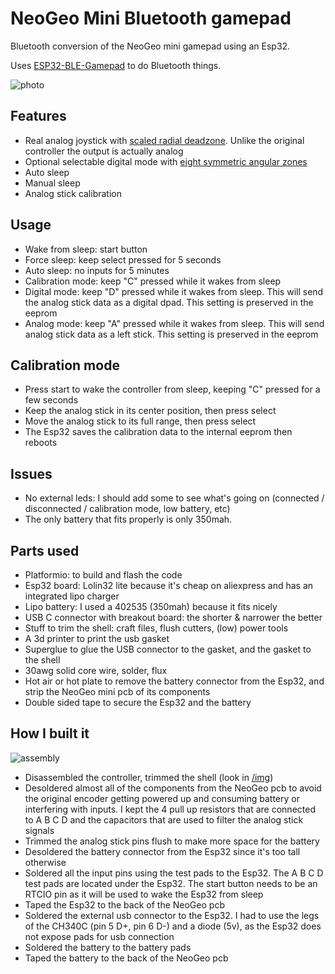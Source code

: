 
# NeoGeo Mini Bluetooth gamepad

Bluetooth conversion of the NeoGeo mini gamepad using an Esp32.

Uses [ESP32-BLE-Gamepad](https://github.com/lemmingDev/ESP32-BLE-Gamepad) to do Bluetooth things.

![photo](img/01-glam.jpg)

## Features

- Real analog joystick with [scaled radial deadzone](https://github.com/Minimuino/thumbstick-deadzones). Unlike the original controller the output is actually analog
- Optional selectable digital mode with [eight symmetric angular zones](https://gamingprojects.wordpress.com/2017/08/04/converting-analog-joystick-to-digital-joystick-signals/)
- Auto sleep
- Manual sleep
- Analog stick calibration

## Usage

- Wake from sleep: start button
- Force sleep: keep select pressed for 5 seconds
- Auto sleep: no inputs for 5 minutes
- Calibration mode: keep "C" pressed while it wakes from sleep
- Digital mode: keep "D" pressed while it wakes from sleep. This will send the analog stick data as a digital dpad. This setting is preserved in the eeprom
- Analog mode: keep "A" pressed while it wakes from sleep. This will send analog stick data as a left stick. This setting is preserved in the eeprom

## Calibration mode

- Press start to wake the controller from sleep, keeping "C" pressed for a few seconds
- Keep the analog stick in its center position, then press select
- Move the analog stick to its full range, then press select
- The Esp32 saves the calibration data to the internal eeprom then reboots

## Issues

- No external leds: I should add some to see what's going on (connected / disconnected / calibration mode, low battery, etc)
- The only battery that fits properly is only 350mah.

## Parts used

- Platformio: to build and flash the code
- Esp32 board: Lolin32 lite because it's cheap on aliexpress and has an integrated lipo charger
- Lipo battery: I used a 402535 (350mah) because it fits nicely
- USB C connector with breakout board: the shorter & narrower the better
- Stuff to trim the shell: craft files, flush cutters, (low) power tools
- A 3d printer to print the usb gasket
- Superglue to glue the USB connector to the gasket, and the gasket to the shell
- 30awg solid core wire, solder, flux
- Hot air or hot plate to remove the battery connector from the Esp32, and strip the NeoGeo mini pcb of its components
- Double sided tape to secure the Esp32 and the battery

## How I built it

![assembly](/img/02-wiring.jpg)

- Disassembled the controller, trimmed the shell (look in [/img](/img))
- Desoldered almost all of the components from the NeoGeo pcb to avoid the original encoder getting powered up and consuming battery or interfering with inputs. I kept the 4 pull up resistors that are connected to A B C D and the capacitors that are used to filter the analog stick signals
- Trimmed the analog stick pins flush to make more space for the battery
- Desoldered the battery connector from the Esp32 since it's too tall otherwise
- Soldered all the input pins using the test pads to the Esp32. The A B C D test pads are located under the Esp32. The start button needs to be an RTCIO pin as it will be used to wake the Esp32 from sleep
- Taped the Esp32 to the back of the NeoGeo pcb
- Soldered the external usb connector to the Esp32. I had to use the legs of the CH340C (pin 5 D+, pin 6 D-) and a diode (5v), as the Esp32 does not expose pads for usb connection
- Soldered the battery to the battery pads
- Taped the battery to the back of the NeoGeo pcb